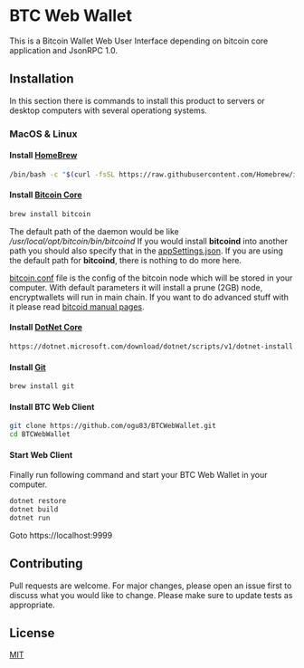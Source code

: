 # BTC Web Wallet

This is a Bitcoin Wallet Web User Interface depending on bitcoin core application and JsonRPC 1.0. 

## Installation

In this section there is commands to install this product to servers or desktop computers with several operationg systems.

### MacOS & Linux

#### Install [HomeBrew](https://brew.sh/)
```bash
/bin/bash -c "$(curl -fsSL https://raw.githubusercontent.com/Homebrew/install/HEAD/install.sh)"
```
#### Install [Bitcoin Core](https://bitcoin.org)
```bash
brew install bitcoin 
```
The default path of the daemon would be like */usr/local/opt/bitcoin/bin/bitcoind* 
If you would install **bitcoind** into another path you should also specify that in the [appSettings.json](appSettings.json). 
If you are using the default path for **bitcoind**, there is nothing to do more here.

[bitcoin.conf](bitcoin.conf) file is the config of the bitcoin node which will be stored in your computer. 
With default parameters it will install a prune (2GB) node, encryptwallets will run in main chain. 
If you want to do advanced stuff with it please read [bitcoid manual pages](bitcoind_manual.txt).

#### Install [DotNet Core](https://dotnet.microsoft.com/en-us/download/dotnet/scripts)
```bash
https://dotnet.microsoft.com/download/dotnet/scripts/v1/dotnet-install.sh
```
#### Install [Git](https://git-scm.com/)
```bash
brew install git
```

#### Install BTC Web Client
```bash
git clone https://github.com/ogu83/BTCWebWallet.git
cd BTCWebWallet
```

#### Start Web Client
Finally run following command and start your BTC Web Wallet in your computer.
```bash
dotnet restore
dotnet build
dotnet run
```
Goto https://localhost:9999

## Contributing
Pull requests are welcome. For major changes, please open an issue first to discuss what you would like to change.
Please make sure to update tests as appropriate.

## License
[MIT](https://choosealicense.com/licenses/mit/)
